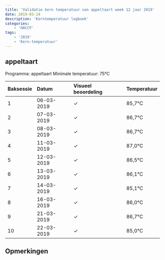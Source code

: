 ```yaml
---
title: 'Validatie kern temperatuur van appeltaart week 12 jaar 2019'
date: 2019-03-24
description: 'Kerntemperatuur logboek'
categories:
    - 'HACCP'
tags:
    - '2019'
    - 'Kern-temperatuur'
---
```


## appeltaart

Programma: appeltaart
Minimale temperatuur: 75°C

| Baksessie | Datum | Visueel beoordeling | Temperatuur |
|:---|:---|:---|:---|
| 1 | 06-03-2019 | &check; | 85,7°C |
| 2 | 07-03-2019 | &check; | 86,7°C |
| 3 | 08-03-2019 | &check; | 86,7°C |
| 4 | 11-03-2019 | &check; | 87,0°C |
| 5 | 12-03-2019 | &check; | 86,5°C |
| 6 | 13-03-2019 | &check; | 86,1°C |
| 7 | 14-03-2019 | &check; | 85,1°C |
| 8 | 16-03-2019 | &check; | 86,0°C |
| 9 | 21-03-2019 | &check; | 86,7°C |
| 10 | 22-03-2019 | &check; | 85,0°C |

## Opmerkingen


